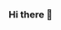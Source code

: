 ### Hi there 👋

[website]: http://www.dam.nhely.hu/
[twitter]: https://twitter.com/production_dam
[youtube]: https://www.youtube.com/channel/UCjbosMBIeaqiFZPWhc8aFaA
[linkedin]: https://www.linkedin.com/in/d%C3%A1vid-attila-marcell-674622203/
[reddit]: https://www.reddit.com/user/Damproduction
[instagram]: https://www.instagram.com/dam.production.social/
